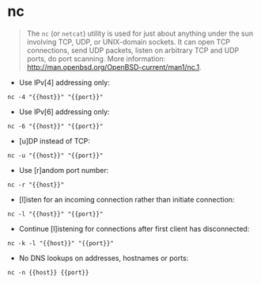 # nc

> The `nc` (or `netcat`) utility is used for just about anything under the sun involving TCP, UDP, or UNIX-domain sockets. It can open TCP connections, send UDP packets, listen on arbitrary TCP and UDP ports, do port scanning.
> More information: <http://man.openbsd.org/OpenBSD-current/man1/nc.1>.


- Use IPv[4] addressing only:

`nc -4 "{{host}}" "{{port}}"`

- Use IPv[6] addressing only:

`nc -6 "{{host}}" "{{port}}"`

- [u]DP instead of TCP:

`nc -u "{{host}}" "{{port}}"`

- Use [r]andom port number:

`nc -r "{{host}}"`

- [l]isten for an incoming connection rather than initiate connection:

`nc -l "{{host}}" "{{port}}"`

- Continue [l]istening for connections after first client has disconnected:

`nc -k -l "{{host}}" "{{port}}"`

- No DNS lookups on addresses, hostnames or ports:

`nc -n {{host}} {{port}}`

